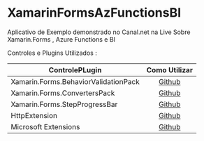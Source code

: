 # XamarinFormsAzFunctionsBI


Aplicativo de Exemplo demonstrado no Canal.net na Live Sobre Xamarin.Forms , Azure Functions e BI

Controles e Plugins Utilizados :

|ControlePLugin |Como Utilizar|
| ------------------- | :------------------: |
|Xamarin.Forms.BehaviorValidationPack |[Github](https://github.com/TBertuzzi/Xamarin.Forms.BehaviorValidationPack)|
|Xamarin.Forms.ConvertersPack|[Github](https://github.com/TBertuzzi/Xamarin.Forms.ConvertersPack)|
|Xamarin.Forms.StepProgressBar|[Github](https://github.com/TBertuzzi/Xamarin.Forms.StepProgressBar)|
|HttpExtension|[Github](https://github.com/TBertuzzi/HttpExtension)|
|Microsoft Extensions|[Github](https://github.com/dotnet/extensions)|

